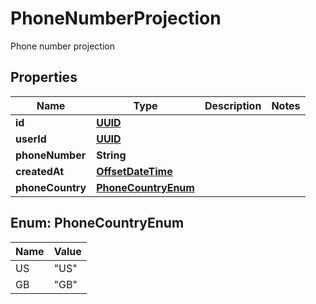 

# PhoneNumberProjection

Phone number projection
## Properties

Name | Type | Description | Notes
------------ | ------------- | ------------- | -------------
**id** | [**UUID**](UUID) |  | 
**userId** | [**UUID**](UUID) |  | 
**phoneNumber** | **String** |  | 
**createdAt** | [**OffsetDateTime**](OffsetDateTime) |  | 
**phoneCountry** | [**PhoneCountryEnum**](#PhoneCountryEnum) |  | 



## Enum: PhoneCountryEnum

Name | Value
---- | -----
US | &quot;US&quot;
GB | &quot;GB&quot;



